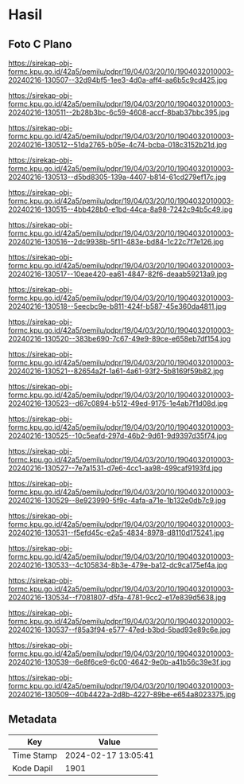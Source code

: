 # Hasil

## Foto C Plano

https://sirekap-obj-formc.kpu.go.id/42a5/pemilu/pdpr/19/04/03/20/10/1904032010003-20240216-130507--32d94bf5-1ee3-4d0a-aff4-aa6b5c9cd425.jpg

https://sirekap-obj-formc.kpu.go.id/42a5/pemilu/pdpr/19/04/03/20/10/1904032010003-20240216-130511--2b28b3bc-6c59-4608-accf-8bab37bbc395.jpg

https://sirekap-obj-formc.kpu.go.id/42a5/pemilu/pdpr/19/04/03/20/10/1904032010003-20240216-130512--51da2765-b05e-4c74-bcba-018c3152b21d.jpg

https://sirekap-obj-formc.kpu.go.id/42a5/pemilu/pdpr/19/04/03/20/10/1904032010003-20240216-130513--d5bd8305-139a-4407-b814-61cd279ef17c.jpg

https://sirekap-obj-formc.kpu.go.id/42a5/pemilu/pdpr/19/04/03/20/10/1904032010003-20240216-130515--4bb428b0-e1bd-44ca-8a98-7242c94b5c49.jpg

https://sirekap-obj-formc.kpu.go.id/42a5/pemilu/pdpr/19/04/03/20/10/1904032010003-20240216-130516--2dc9938b-5f11-483e-bd84-1c22c7f7e126.jpg

https://sirekap-obj-formc.kpu.go.id/42a5/pemilu/pdpr/19/04/03/20/10/1904032010003-20240216-130517--10eae420-ea61-4847-82f6-deaab59213a9.jpg

https://sirekap-obj-formc.kpu.go.id/42a5/pemilu/pdpr/19/04/03/20/10/1904032010003-20240216-130518--5eecbc9e-b811-424f-b587-45e360da4811.jpg

https://sirekap-obj-formc.kpu.go.id/42a5/pemilu/pdpr/19/04/03/20/10/1904032010003-20240216-130520--383be690-7c67-49e9-89ce-e658eb7df154.jpg

https://sirekap-obj-formc.kpu.go.id/42a5/pemilu/pdpr/19/04/03/20/10/1904032010003-20240216-130521--82654a2f-1a61-4a61-93f2-5b8169f59b82.jpg

https://sirekap-obj-formc.kpu.go.id/42a5/pemilu/pdpr/19/04/03/20/10/1904032010003-20240216-130523--d67c0894-b512-49ed-9175-1e4ab7f1d08d.jpg

https://sirekap-obj-formc.kpu.go.id/42a5/pemilu/pdpr/19/04/03/20/10/1904032010003-20240216-130525--10c5eafd-297d-46b2-9d61-9d9397d35f74.jpg

https://sirekap-obj-formc.kpu.go.id/42a5/pemilu/pdpr/19/04/03/20/10/1904032010003-20240216-130527--7e7a1531-d7e6-4cc1-aa98-499caf9193fd.jpg

https://sirekap-obj-formc.kpu.go.id/42a5/pemilu/pdpr/19/04/03/20/10/1904032010003-20240216-130529--8e923990-5f9c-4afa-a71e-1b132e0db7c9.jpg

https://sirekap-obj-formc.kpu.go.id/42a5/pemilu/pdpr/19/04/03/20/10/1904032010003-20240216-130531--f5efd45c-e2a5-4834-8978-d8110d175241.jpg

https://sirekap-obj-formc.kpu.go.id/42a5/pemilu/pdpr/19/04/03/20/10/1904032010003-20240216-130533--4c105834-8b3e-479e-ba12-dc9ca175ef4a.jpg

https://sirekap-obj-formc.kpu.go.id/42a5/pemilu/pdpr/19/04/03/20/10/1904032010003-20240216-130534--f7081807-d5fa-4781-9cc2-e17e839d5638.jpg

https://sirekap-obj-formc.kpu.go.id/42a5/pemilu/pdpr/19/04/03/20/10/1904032010003-20240216-130537--f85a3f94-e577-47ed-b3bd-5bad93e89c6e.jpg

https://sirekap-obj-formc.kpu.go.id/42a5/pemilu/pdpr/19/04/03/20/10/1904032010003-20240216-130539--6e8f6ce9-6c00-4642-9e0b-a41b56c39e3f.jpg

https://sirekap-obj-formc.kpu.go.id/42a5/pemilu/pdpr/19/04/03/20/10/1904032010003-20240216-130509--40b4422a-2d8b-4227-89be-e654a8023375.jpg


## Metadata

| Key        | Value               |
| ---------- | ------------------- |
| Time Stamp | 2024-02-17 13:05:41 |
| Kode Dapil | 1901                |



